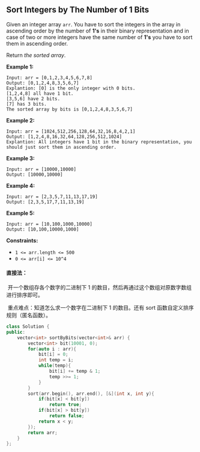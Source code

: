 ## Sort Integers by The Number of 1 Bits

Given an integer array `arr`. You have to sort the integers in the array in ascending order by the number of **1's** in their binary representation and in case of two or more integers have the same number of **1's** you have to sort them in ascending order.

Return *the sorted array*.

**Example 1:**

```
Input: arr = [0,1,2,3,4,5,6,7,8]
Output: [0,1,2,4,8,3,5,6,7]
Explantion: [0] is the only integer with 0 bits.
[1,2,4,8] all have 1 bit.
[3,5,6] have 2 bits.
[7] has 3 bits.
The sorted array by bits is [0,1,2,4,8,3,5,6,7]
```

**Example 2:**

```
Input: arr = [1024,512,256,128,64,32,16,8,4,2,1]
Output: [1,2,4,8,16,32,64,128,256,512,1024]
Explantion: All integers have 1 bit in the binary representation, you should just sort them in ascending order.
```

**Example 3:**

```
Input: arr = [10000,10000]
Output: [10000,10000]
```

**Example 4:**

```
Input: arr = [2,3,5,7,11,13,17,19]
Output: [2,3,5,17,7,11,13,19]
```

**Example 5:**

```
Input: arr = [10,100,1000,10000]
Output: [10,100,10000,1000]
```

**Constraints:**

- `1 <= arr.length <= 500`
- `0 <= arr[i] <= 10^4`

#### 直接法：

​		开一个数组存各个数字的二进制下 1 的数目，然后再通过这个数组对原数字数组进行排序即可。

​		重点难点：知道怎么求一个数字在二进制下 1 的数目。还有 sort 函数自定义排序规则（匿名函数）。

```c++
class Solution {
public:
    vector<int> sortByBits(vector<int>& arr) {
        vector<int> bit(10001, 0);
        for(auto i : arr){
            bit[i] = 0;
            int temp = i;
            while(temp){
                bit[i] += temp & 1;
                temp >>= 1;
            }
        }
        sort(arr.begin(), arr.end(), [&](int x, int y){
            if(bit[x] < bit[y])
                return true;
            if(bit[x] > bit[y])
                return false;
            return x < y;
        });
        return arr;
    }
};
```

